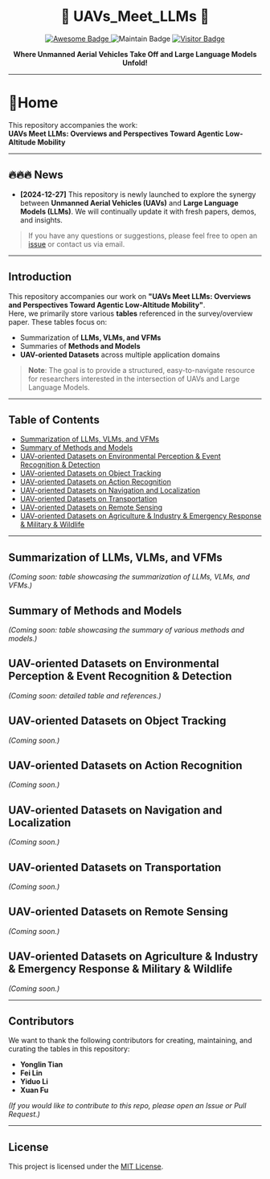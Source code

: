 <!-- 
   ================================
   README for "UAVs_Meet_LLMs"
   ================================
-->

<h1 align="center">
  🚁 UAVs_Meet_LLMs 🚀
</h1>

<p align="center">
  <a href="https://awesome.re" target="_blank">
    <img src="https://awesome.re/badge.svg" alt="Awesome Badge"/>
  </a>
  
  <img src="https://img.shields.io/badge/Maintain-Active-8A2BE2?style=flat-square&logo=github&logoColor=white" alt="Maintain Badge"/>

  <a href="https://github.com/Hub-Tian/UAVs_Meet_LLMs" target="_blank">
    <img src="https://visitor-badge.laobi.icu/badge?page_id=YourGitHubName.UAVs_Meet_LLMs&left_color=%239146DE&right_color=%23E6C82D" alt="Visitor Badge"/>
  </a>
</p>

<p align="center">
  <strong>Where Unmanned Aerial Vehicles Take Off and Large Language Models Unfold!</strong>
</p>

<hr/>

<!-- Home  -->
# 🏡Home
This repository accompanies the work:  
**UAVs Meet LLMs: Overviews and Perspectives Toward Agentic Low-Altitude Mobility**  

---

## 🔥🔥🔥 News
- **[2024-12-27]** This repository is newly launched to explore the synergy between **Unmanned Aerial Vehicles (UAVs)** and **Large Language Models (LLMs)**. We will continually update it with fresh papers, demos, and insights.

> If you have any questions or suggestions, please feel free to open an [issue](https://github.com/Hub-Tian/UAVs_Meet_LLMs/issues) or contact us via email.

---

## Introduction
This repository accompanies our work on **"UAVs Meet LLMs: Overviews and Perspectives Toward Agentic Low-Altitude Mobility"**.  
Here, we primarily store various **tables** referenced in the survey/overview paper. These tables focus on:

- Summarization of **LLMs, VLMs, and VFMs**  
- Summaries of **Methods and Models**  
- **UAV-oriented Datasets** across multiple application domains

> **Note**: The goal is to provide a structured, easy-to-navigate resource for researchers interested in the intersection of UAVs and Large Language Models.

---

## Table of Contents
- [Summarization of LLMs, VLMs, and VFMs](#summarization-of-llms-vlms-and-vfms)
- [Summary of Methods and Models](#summary-of-methods-and-models)
- [UAV-oriented Datasets on Environmental Perception & Event Recognition & Detection](#uav-oriented-datasets-on-environmental-perception--event-recognition--detection)
- [UAV-oriented Datasets on Object Tracking](#uav-oriented-datasets-on-object-tracking)
- [UAV-oriented Datasets on Action Recognition](#uav-oriented-datasets-on-action-recognition)
- [UAV-oriented Datasets on Navigation and Localization](#uav-oriented-datasets-on-navigation-and-localization)
- [UAV-oriented Datasets on Transportation](#uav-oriented-datasets-on-transportation)
- [UAV-oriented Datasets on Remote Sensing](#uav-oriented-datasets-on-remote-sensing)
- [UAV-oriented Datasets on Agriculture & Industry & Emergency Response & Military & Wildlife](#uav-oriented-datasets-on-agriculture--industry--emergency-response--military--wildlife)

---

## Summarization of LLMs, VLMs, and VFMs
*(Coming soon: table showcasing the summarization of LLMs, VLMs, and VFMs.)*

## Summary of Methods and Models
*(Coming soon: table showcasing the summary of various methods and models.)*

## UAV-oriented Datasets on Environmental Perception & Event Recognition & Detection
*(Coming soon: detailed table and references.)*

## UAV-oriented Datasets on Object Tracking
*(Coming soon.)*

## UAV-oriented Datasets on Action Recognition
*(Coming soon.)*

## UAV-oriented Datasets on Navigation and Localization
*(Coming soon.)*

## UAV-oriented Datasets on Transportation
*(Coming soon.)*

## UAV-oriented Datasets on Remote Sensing
*(Coming soon.)*

## UAV-oriented Datasets on Agriculture & Industry & Emergency Response & Military & Wildlife
*(Coming soon.)*

---

## Contributors
We want to thank the following contributors for creating, maintaining, and curating the tables in this repository:

- **Yonglin Tian** 
- **Fei Lin** 
- **Yiduo Li**  
- **Xuan Fu**  

*(If you would like to contribute to this repo, please open an Issue or Pull Request.)*

---

## License
This project is licensed under the [MIT License](LICENSE).


